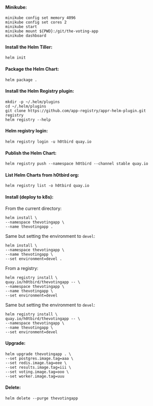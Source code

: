 #### Minikube:
```
minikube config set memory 4096
minikube config set cores 2
minikube start
minikube mount ${PWD}:/git/the-voting-app
minikube dashboard
```

#### Install the Helm Tiller:
```
helm init
```

#### Package the Helm Chart:

```
helm package .
```

#### Install the Helm Registry plugin:
```
mkdir -p ~/.helm/plugins
cd ~/.helm/plugins
git clone https://github.com/app-registry/appr-helm-plugin.git registry
helm registry --help
```

#### Helm registry login:
```
helm registry login -u h0tbird quay.io
```

#### Publish the Helm Chart:

```
helm registry push --namespace h0tbird --channel stable quay.io
```

#### List Helm Charts from h0tbird org:
```
helm registry list -o h0tbird quay.io
```

#### Install (deploy to k8s):

From the current directory:
```
helm install \
--namespace thevotingapp \
--name thevotingapp .
```

Same but setting the environment to `devel`:
```
helm install \
--namespace thevotingapp \
--name thevotingapp \
--set environment=devel .
```

From a registry:
```
helm registry install \
quay.io/h0tbird/thevotingapp -- \
--namespace thevotingapp \
--name thevotingapp \
--set environment=devel
```

Same but setting the environment to `devel`:
```
helm registry install \
quay.io/h0tbird/thevotingapp -- \
--namespace thevotingapp \
--name thevotingapp \
--set environment=devel
```

#### Upgrade:

```
helm upgrade thevotingapp . \
--set postgres.image.tag=aaa \
--set redis.image.tag=eee \
--set results.image.tag=iii \
--set voting.image.tag=ooo \
--set worker.image.tag=uuu
```

#### Delete:

```
helm delete --purge thevotingapp
```
